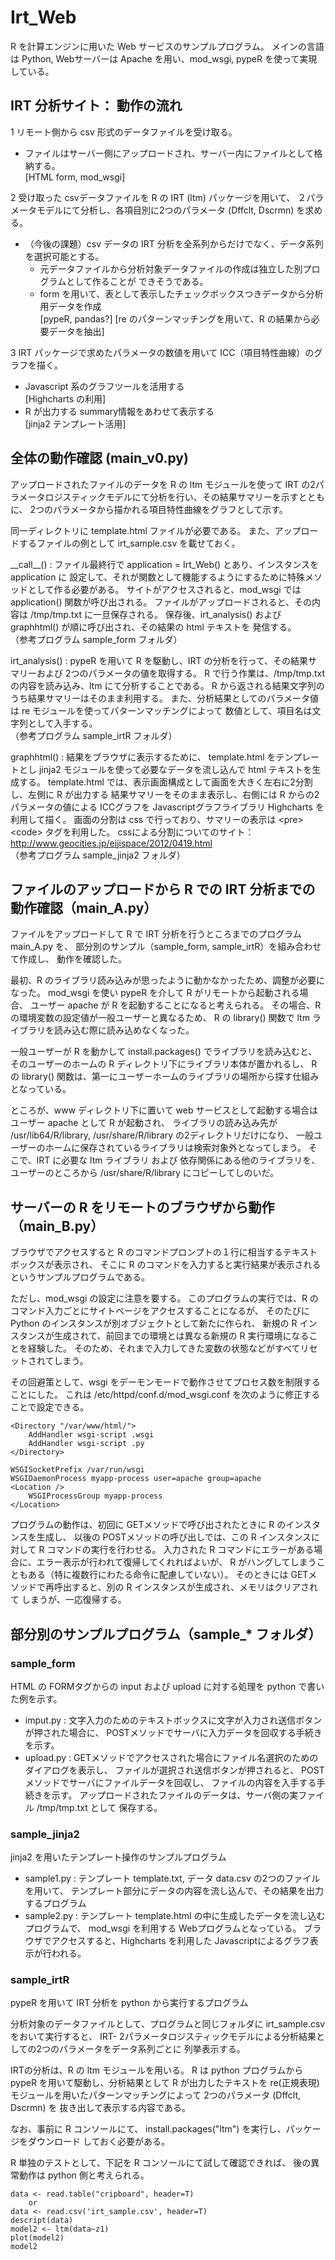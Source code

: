 # Irt_Web

R を計算エンジンに用いた Web サービスのサンプルプログラム。
メインの言語は Python, Webサーバーは Apache を用い、mod_wsgi, pypeR を使って実現している。

## IRT 分析サイト： 動作の流れ

1 リモート側から csv 形式のデータファイルを受け取る。  
  - ファイルはサーバー側にアップロードされ、サーバー内にファイルとして格納する。  
  [HTML form, mod_wsgi]
  
2 受け取った csvデータファイルを R の IRT (ltm) パッケージを用いて、
２パラメータモデルにて分析し、各項目別に2つのパラメータ (Dffclt, Dscrmn) を求める。  
  - （今後の課題）csv データの IRT 分析を全系列からだけでなく、データ系列を選択可能とする。
    + 元データファイルから分析対象データファイルの作成は独立した別プログラムとして作ることが
できそうである。  
    + form を用いて、表として表示したチェックボックスつきデータから分析用データを作成  
[pypeR, pandas?]
[re のパターンマッチングを用いて、R の結果から必要データを抽出]

3 IRT パッケージで求めたパラメータの数値を用いて ICC（項目特性曲線）のグラフを描く。  
  - Javascript 系のグラフツールを活用する  
  [Highcharts の利用]  
  - R が出力する summary情報をあわせて表示する  
  [jinja2 テンプレート活用]  

## 全体の動作確認 (main_v0.py) ##

アップロードされたファイルのデータを R の ltm モジュールを使って 
IRT の2パラメータロジスティックモデルにて分析を行い、その結果サマリーを示すとともに、
2つのパラメータから描かれる項目特性曲線をグラフとして示す。

同一ディレクトリに template.html ファイルが必要である。
また、アップロードするファイルの例として irt_sample.csv を載せておく。

\_\_call\_\_() : ファイル最終行で application = Irt_Web() とあり、インスタンスを application に
設定して、それが関数として機能するようにするために特殊メソッドとして作る必要がある。
サイトがアクセスされると、mod_wsgi では application() 関数が呼び出される。
ファイルがアップロードされると、その内容は /tmp/tmp.txt に一旦保存される。
保存後、irt_analysis() および graphhtml() が順に呼び出され、その結果の html テキストを
発信する。  
（参考プログラム sample_form フォルダ）

irt_analysis() : pypeR を用いて R を駆動し、IRT の分析を行って、その結果サマリーおよび
2つのパラメータの値を取得する。
R で行う作業は、/tmp/tmp.txt の内容を読み込み、ltm にて分析することである。
R から返される結果文字列のうち結果サマリーはそのまま利用する。
また、分析結果としてのパラメータ値は re モジュールを使ってパターンマッチングによって
数値として、項目名は文字列として入手する。  
（参考プログラム sample_irtR フォルダ）

graphhtml() : 結果をブラウザに表示するために、 template.html をテンプレートとし 
jinja2 モジュールを使って必要なデータを流し込んで html テキストを生成する。
template.html では、表示画面構成として画面を大きく左右に2分割し、左側に R が出力する
結果サマリーをそのまま表示し、右側には R からの2パラメータの値による ICCグラフを
Javascriptグラフライブラリ Highcharts を利用して描く。
画面の分割は css で行っており、サマリーの表示は \<pre>\<code> タグを利用した。
cssによる分割についてのサイト： http://www.geocities.jp/eijispace/2012/0419.html  
（参考プログラム sample_jinja2 フォルダ）

## ファイルのアップロードから R での IRT 分析までの動作確認（main_A.py）

ファイルをアップロードして R で IRT 分析を行うところまでのプログラム main_A.py を、
部分別のサンプル（sample_form, sample_irtR）を組み合わせて作成し、
動作を確認した。

最初、R のライブラリ読み込みが思ったように動かなかったため、調整が必要になった。
mod_wsgi を使い pypeR を介して R がリモートから起動される場合、
ユーザー apache が R を起動することになると考えられる。
その場合、R の環境変数の設定値が一般ユーザーと異なるため、
R の library() 関数で ltm ライブラリを読み込む際に読み込めなくなった。

一般ユーザーが R を動かして install.packages() でライブラリを読み込むと、
そのユーザーのホームの R ディレクトリ下にライブラリ本体が置かれるし、
R の library() 関数は、第一にユーザーホームのライブラリの場所から探す仕組みとなっている。

ところが、www ディレクトリ下に置いて web サービスとして起動する場合は
ユーザー apache として R が起動され、
ライブラリの読み込み先が /usr/lib64/R/library, /usr/share/R/library の2ディレクトリだけになり、
一般ユーザーのホームに保存されているライブラリは検索対象外となってしまう。
そこで、IRT に必要な ltm ライブラリ および 依存関係にある他のライブラリを、
ユーザーのところから /usr/share/R/library にコピーしてしのいだ。


## サーバーの R をリモートのブラウザから動作（main_B.py）

ブラウザでアクセスすると R のコマンドプロンプトの１行に相当するテキストボックスが表示され、
そこに R のコマンドを入力すると実行結果が表示されるというサンプルプログラムである。

ただし、mod_wsgi の設定に注意を要する。
このプログラムの実行では、R のコマンド入力ごとにサイトページをアクセスすることになるが、
そのたびに Python のインスタンスが別オブジェクトとして新たに作られ、
新規の R インスタンスが生成されて、前回までの環境とは異なる新規の R 実行環境になることを経験した。
そのため、それまで入力してきた変数の状態などがすべてリセットされてしまう。

その回避策として、wsgi をデーモンモードで動作させてプロセス数を制限することにした。
これは /etc/httpd/conf.d/mod_wsgi.conf を次のように修正することで設定できる。

    <Directory "/var/www/html/">
        AddHandler wsgi-script .wsgi
        AddHandler wsgi-script .py
    </Directory>

    WSGISocketPrefix /var/run/wsgi
    WSGIDaemonProcess myapp-process user=apache group=apache 
    <Location />
        WSGIProcessGroup myapp-process
    </Location>

プログラムの動作は、初回に GETメソッドで呼び出されたときに R のインスタンスを生成し、
以後の POSTメソッドの呼び出しでは、この R インスタンスに対して R コマンドの実行を行わせる。
入力された R コマンドにエラーがある場合に、エラー表示が行われて復帰してくれればよいが、
R がハングしてしまうこともある（特に複数行にわたる命令に配慮していない）。
そのときには GETメソッドで再呼出すると、別の R インスタンスが生成され、メモリはクリアされて
しまうが、一応復帰する。

    
## 部分別のサンプルプログラム（sample_* フォルダ）

### sample_form

HTML の FORMタグからの input および upload に対する処理を
python で書いた例を示す。

  * imput.py : 文字入力のためのテキストボックスに文字が入力され送信ボタンが押された場合に、
POSTメソッドでサーバに入力データを回収する手続きを示す。  
  * upload.py : GETメソッドでアクセスされた場合にファイル名選択のためのダイアログを表示し、
ファイルが選択され送信ボタンが押されると、 POSTメソッドでサーバにファイルデータを回収し、 
ファイルの内容を入手する手続きを示す。
アップロードされたファイルのデータは、サーバ側の実ファイル /tmp/tmp.txt として
保存する。


### sample_jinja2

jinja2 を用いたテンプレート操作のサンプルプログラム

  * sample1.py : テンプレート template.txt, データ data.csv の2つのファイルを用いて、
テンプレート部分にデータの内容を流し込んで、その結果を出力するプログラム  
  * sample2.py : テンプレート template.html の中に生成したデータを流し込むプログラムで、
mod_wsgi を利用する Webプログラムとなっている。
ブラウザでアクセスすると、Highcharts を利用した Javascriptによるグラフ表示が行われる。

### sample_irtR

pypeR を用いて IRT 分析を python から実行するプログラム

分析対象のデータファイルとして、プログラムと同じフォルダに irt_sample.csv をおいて実行すると、
IRT- 2パラメータロジスティックモデルによる分析結果としての2つのパラメータをデータ系列ごとに
列挙表示する。

IRTの分析は、R の ltm モジュールを用いる。
R は python プログラムから pypeR を用いて駆動し、分析結果として R が出力したテキストを 
re(正規表現)モジュールを用いたパターンマッチングによって 2つのパラメータ (Dffclt, Dscrmn) を 
抜き出して表示する内容である。

なお、事前に R コンソールにて、 install.packages("ltm") を実行し、パッケージをダウンロード
しておく必要がある。

R 単独のテストとして、下記を R コンソールにて試して確認できれば、
後の異常動作は python 側と考えられる。

    data <- read.table("cripboard", header=T)
        or
    data <- read.csv('irt_sample.csv', header=T)
    descript(data)
    model2 <- ltm(data~z1)
    plot(model2)
    model2

    


